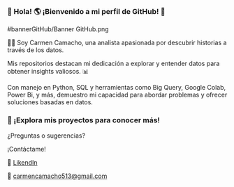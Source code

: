  ### 👋 Hola! :earth_americas: ¡Bienvenido a mi perfil de GitHub! :palms_up_together:

#bannerGitHub/Banner GitHub.png

 
 :woman_technologist: Soy Carmen Camacho, una analista apasionada por descubrir historias a través de los datos.

Mis repositorios destacan mi dedicación a explorar y entender datos para obtener insights valiosos. :bar_chart:

Con manejo en Python, SQL y herramientas como Big Query, Google Colab, Power Bi, y más, 
demuestro mi capacidad para abordar problemas y ofrecer soluciones basadas en datos.

### 👀 ¡Explora mis proyectos para conocer más!
       
¿Preguntas o sugerencias?

¡Contáctame!

:diamond_shape_with_a_dot_inside: [LikendIn](https://www.linkedin.com/in/carmen-julia-camacho-espitia-0a26281b0/)

:e-mail: carmencamacho513@gmail.com


